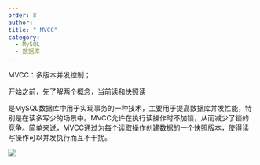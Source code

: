 ```yaml
---
order: 8
author: 
title: " MVCC"
category:
  - MySQL 
  - 数据库
---
```


MVCC：多版本并发控制；

开始之前，先了解两个概念，当前读和快照读



是MySQL数据库中用于实现事务的一种技术，主要用于提高数据库并发性能，特别是在读多写少的场景中。MVCC允许在执行读操作时不加锁，从而减少了锁的竞争。简单来说，MVCC通过为每个读取操作创建数据的一个快照版本，使得读写操作可以并发执行而互不干扰。

![](https://qtp-1324720525.cos.ap-shanghai.myqcloud.com/blog/image-20250213114827890.png)